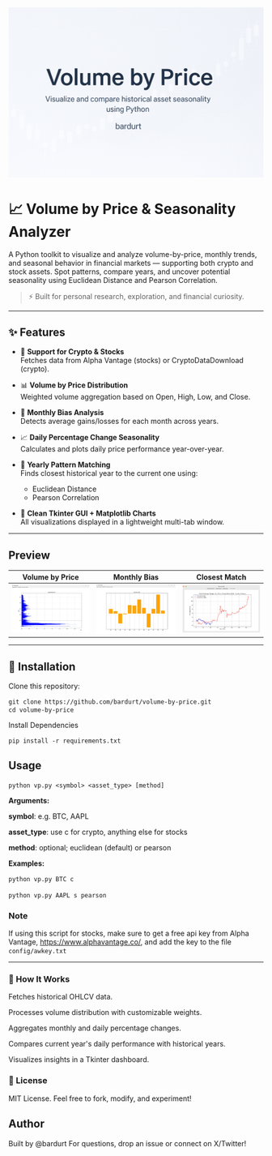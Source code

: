 ![Volume by Price](images//banner.png)

# 📈 Volume by Price & Seasonality Analyzer

A Python toolkit to visualize and analyze volume-by-price, monthly trends, and seasonal behavior in financial markets — supporting both crypto and stock assets. Spot patterns, compare years, and uncover potential seasonality using Euclidean Distance and Pearson Correlation.

> ⚡ Built for personal research, exploration, and financial curiosity.

---

## ✨ Features

- 🔄 **Support for Crypto & Stocks**  
  Fetches data from Alpha Vantage (stocks) or CryptoDataDownload (crypto).

- 📊 **Volume by Price Distribution**  
  Weighted volume aggregation based on Open, High, Low, and Close.

- 📅 **Monthly Bias Analysis**  
  Detects average gains/losses for each month across years.

- 📈 **Daily Percentage Change Seasonality**  
  Calculates and plots daily price performance year-over-year.

- 🧠 **Yearly Pattern Matching**  
  Finds closest historical year to the current one using:
  - Euclidean Distance
  - Pearson Correlation

- 🎨 **Clean Tkinter GUI + Matplotlib Charts**  
  All visualizations displayed in a lightweight multi-tab window.

---
## Preview
| Volume by Price | Monthly Bias | Closest Match |
| :---:   | :---: | :---: |
| ![Demo2](images/preview_1.png) | ![Demo2](images/preview_2.png) | ![Demo2](images/preview_5.png) 

---

## 🧪 Installation

Clone this repository:

```
git clone https://github.com/bardurt/volume-by-price.git
cd volume-by-price
```

Install Dependencies
```
pip install -r requirements.txt
```

## Usage
```
python vp.py <symbol> <asset_type> [method]
```


**Arguments:**

**symbol**: e.g. BTC, AAPL

**asset_type**: use c for crypto, anything else for stocks

**method**: optional; euclidean (default) or pearson

**Examples:**

```
python vp.py BTC c

python vp.py AAPL s pearson
```

### Note

If using this script for stocks, make sure to get a free api key from Alpha Vantage, https://www.alphavantage.co/, and add the key to the file `config/awkey.txt`

---
### 🧠 How It Works
Fetches historical OHLCV data.

Processes volume distribution with customizable weights.

Aggregates monthly and daily percentage changes.

Compares current year's daily performance with historical years.

Visualizes insights in a Tkinter dashboard.

### 📜 License
MIT License. Feel free to fork, modify, and experiment!

## Author
Built by @bardurt
For questions, drop an issue or connect on X/Twitter!
